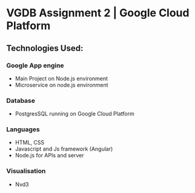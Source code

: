 # VGDB Assignment 2 | Google Cloud Platform

## Technologies Used: 
 
### Google App engine 
 
- Main Project on Node.js environment 
- Microservice on node.js environment 
 
### Database 
 
- PostgresSQL running on Google Cloud Platform  
 
### Languages 
 
- HTML, CSS
- Javascript and Js framework (Angular) 
- Node.js for APIs and server 
 
### Visualisation 
 
- Nvd3


